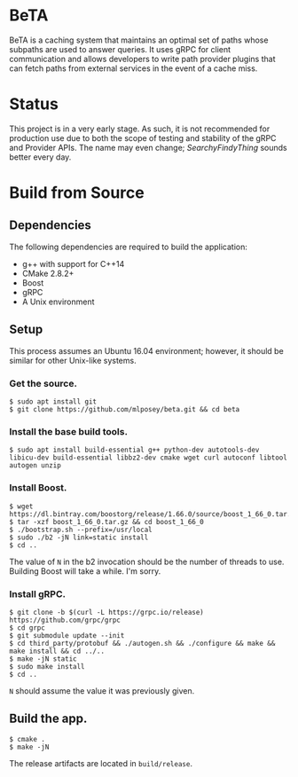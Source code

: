# BeTA
BeTA is a caching system that maintains an optimal set of paths whose
subpaths are used to answer queries. It uses gRPC for client communication
and allows developers to write path provider plugins that can fetch paths
from external services in the event of a cache miss.

# Status
This project is in a very early stage. As such, it is not recommended
for production use due to both the scope of testing and stability of
the gRPC and Provider APIs. The name may even change; *SearchyFindyThing*
sounds better every day.

# Build from Source
## Dependencies
The following dependencies are required to build the application:
* g++ with support for C++14
* CMake 2.8.2+
* Boost
* gRPC
* A Unix environment

## Setup
This process assumes an Ubuntu 16.04 environment; however, it should be similar for
other Unix-like systems.
### Get the source.
```
$ sudo apt install git
$ git clone https://github.com/mlposey/beta.git && cd beta
```
### Install the base build tools.
```
$ sudo apt install build-essential g++ python-dev autotools-dev libicu-dev build-essential libbz2-dev cmake wget curl autoconf libtool autogen unzip
```
### Install Boost.
```
$ wget https://dl.bintray.com/boostorg/release/1.66.0/source/boost_1_66_0.tar.gz
$ tar -xzf boost_1_66_0.tar.gz && cd boost_1_66_0
$ ./bootstrap.sh --prefix=/usr/local
$ sudo ./b2 -jN link=static install
$ cd ..
```
The value of `N` in the b2 invocation should be the number of threads to use.
Building Boost will take a while. I'm sorry.
### Install gRPC.
```
$ git clone -b $(curl -L https://grpc.io/release) https://github.com/grpc/grpc
$ cd grpc
$ git submodule update --init
$ cd third_party/protobuf && ./autogen.sh && ./configure && make && make install && cd ../..
$ make -jN static
$ sudo make install
$ cd ..
```
`N` should assume the value it was previously given.
## Build the app.
```
$ cmake .
$ make -jN
```
The release artifacts are located in `build/release`.